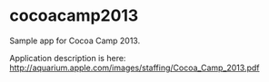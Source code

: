 cocoacamp2013
=============

Sample app for Cocoa Camp 2013.

Application description is here: http://aquarium.apple.com/images/staffing/Cocoa_Camp_2013.pdf
